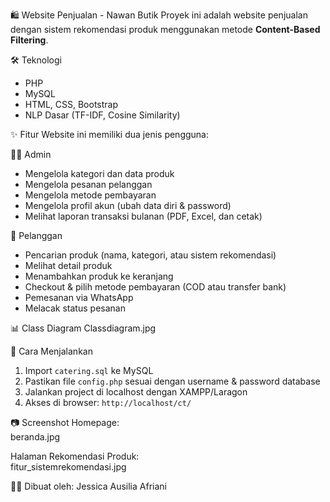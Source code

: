 🛍️ Website Penjualan - Nawan Butik
Proyek ini adalah website penjualan dengan sistem rekomendasi produk menggunakan metode **Content-Based Filtering**.

🛠 Teknologi
- PHP
- MySQL
- HTML, CSS, Bootstrap
- NLP Dasar (TF-IDF, Cosine Similarity)

✨ Fitur
Website ini memiliki dua jenis pengguna:

👨‍💻 Admin
- Mengelola kategori dan data produk
- Mengelola pesanan pelanggan
- Mengelola metode pembayaran
- Mengelola profil akun (ubah data diri & password)
- Melihat laporan transaksi bulanan (PDF, Excel, dan cetak)

🛒 Pelanggan
- Pencarian produk (nama, kategori, atau sistem rekomendasi)
- Melihat detail produk
- Menambahkan produk ke keranjang
- Checkout & pilih metode pembayaran (COD atau transfer bank)
- Pemesanan via WhatsApp
- Melacak status pesanan

📊 Class Diagram
Classdiagram.jpg

🚀 Cara Menjalankan
1. Import `catering.sql` ke MySQL  
2. Pastikan file `config.php` sesuai dengan username & password database  
3. Jalankan project di localhost dengan XAMPP/Laragon  
4. Akses di browser: `http://localhost/ct/`

📷 Screenshot
Homepage:  
beranda.jpg

Halaman Rekomendasi Produk:  
fitur_sistemrekomendasi.jpg


👩‍💻 Dibuat oleh: Jessica Ausilia Afriani

